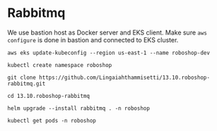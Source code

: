 # Rabbitmq

We use bastion host as Docker server and EKS client.
Make sure `aws configure` is done in bastion and connected to EKS cluster.

```
aws eks update-kubeconfig --region us-east-1 --name roboshop-dev
```
```
kubectl create namespace roboshop
```

```
git clone https://github.com/Lingaiahthammisetti/13.10.roboshop-rabbitmq.git
```

```
cd 13.10.roboshop-rabbitmq
```

```
helm upgrade --install rabbitmq . -n roboshop
```

```
kubectl get pods -n roboshop
```

